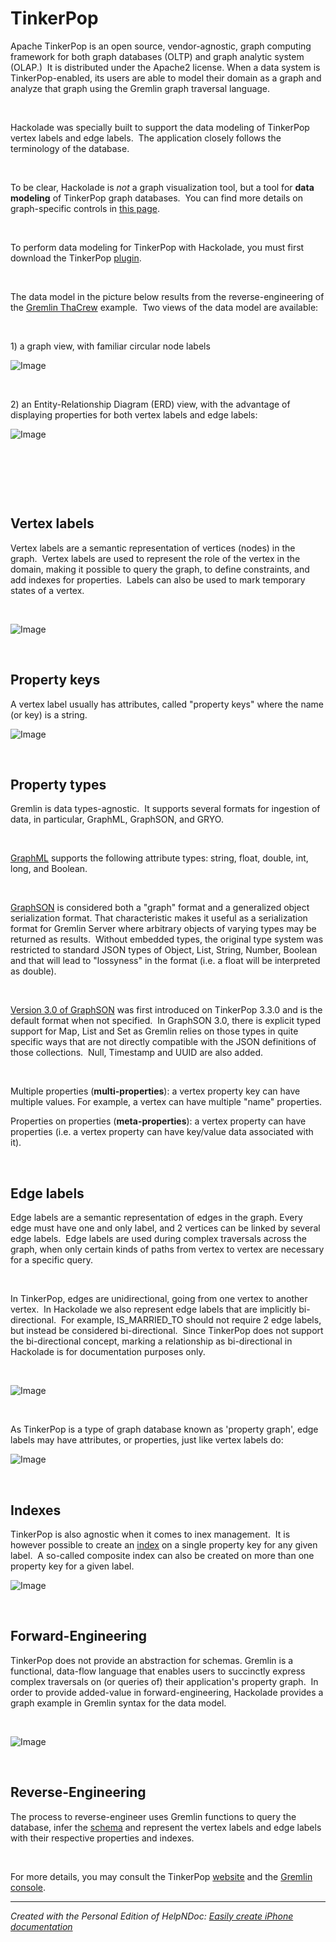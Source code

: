 # TinkerPop

Apache TinkerPop is an open source, vendor-agnostic, graph computing framework for both graph databases (OLTP) and graph analytic system (OLAP.)&nbsp; It is distributed under the Apache2 license. When a data system is TinkerPop-enabled, its users are able to model their domain as a graph and analyze that graph using the Gremlin graph traversal language.

&nbsp;

Hackolade was specially built to support the data modeling of TinkerPop vertex labels and edge labels.&nbsp; The application closely follows the terminology of the database.

&nbsp;

To be clear, Hackolade is *not* a graph visualization tool, but a tool for **data modeling** of TinkerPop graph databases.&nbsp; You can find more details on graph-specific controls in [this page](<Graphshapes.md>).

&nbsp;

To perform data modeling for TinkerPop with Hackolade, you must first download the TinkerPop [plugin](<DownloadadditionalDBtargetplugin.md>). &nbsp;

&nbsp;

The data model in the picture below results from the reverse-engineering of the [Gremlin ThaCrew](<http://tinkerpop.apache.org/docs/current/tutorials/the-gremlin-console/#toy-graphs> "target=\"\_blank\"") example.&nbsp; Two views of the data model are available:

&nbsp;

&#49;) a graph view, with familiar circular node labels

![Image](<lib/TinkerPop%20workspace.png>)

&nbsp;

&#50;) an Entity-Relationship Diagram (ERD) view, with the advantage of displaying properties for both vertex labels and edge labels:

![Image](<lib/Tinkerpop%20workspace%20ERD.png>)

&nbsp;

&nbsp;

&nbsp;

## Vertex labels ##

Vertex labels are a semantic representation of vertices (nodes) in the graph.&nbsp; Vertex labels are used to represent the role of the vertex in the domain, making it possible to query the graph, to define constraints, and add indexes for properties.&nbsp; Labels can also be used to mark temporary states of a vertex.&nbsp;

&nbsp;

![Image](<lib/Neo4j%20node%20label.png>)

&nbsp;

## Property keys ##

A vertex label usually has attributes, called "property keys" where the name (or key) is a string.

![Image](<lib/Neo4j%20node%20label%20property%20keys.png>)

&nbsp;

## Property types ##

Gremlin is data types-agnostic.&nbsp; It supports several formats for ingestion of data, in particular, GraphML, GraphSON, and GRYO.&nbsp;

&nbsp;

[GraphML](<http://tinkerpop.apache.org/docs/3.4.1/dev/io/#graphml> "target=\"\_blank\"") supports the following attribute types: string, float, double, int, long, and Boolean. &nbsp;

&nbsp;

[GraphSON](<http://tinkerpop.apache.org/docs/3.4.1/dev/io/#graphson> "target=\"\_blank\"") is considered both a "graph" format and a generalized object serialization format. That characteristic makes it useful as a serialization format for Gremlin Server where arbitrary objects of varying types may be returned as results.&nbsp; Without embedded types, the original type system was restricted to standard JSON types of Object, List, String, Number, Boolean and that will lead to "lossyness" in the format (i.e. a float will be interpreted as double).

&nbsp;

[Version 3.0 of GraphSON](<http://tinkerpop.apache.org/docs/3.4.1/dev/io/#graphson-3d0> "target=\"\_blank\"") was first introduced on TinkerPop 3.3.0 and is the default format when not specified.&nbsp; In GraphSON 3.0, there is explicit typed support for Map, List and Set as Gremlin relies on those types in quite specific ways that are not directly compatible with the JSON definitions of those collections.&nbsp; Null, Timestamp and UUID are also added.

&nbsp;

Multiple properties (**multi-properties**): a vertex property key can have multiple values. For example, a vertex can have multiple "name" properties.

Properties on properties (**meta-properties**): a vertex property can have properties (i.e. a vertex property can have key/value data associated with it).

&nbsp;

## Edge labels ##

Edge labels are a semantic representation of edges in the graph. Every edge must have one and only label, and 2 vertices can be linked by several edge labels.&nbsp; Edge labels are used during complex traversals across the graph, when only certain kinds of paths from vertex to vertex are necessary for a specific query.

&nbsp;

In TinkerPop, edges are unidirectional, going from one vertex to another vertex.&nbsp; In Hackolade we also represent edge labels that are implicitly bi-directional.&nbsp; For example, IS\_MARRIED\_TO should not require 2 edge labels, but instead be considered bi-directional.&nbsp; Since TinkerPop does not support the bi-directional concept, marking a relationship as bi-directional in Hackolade is for documentation purposes only.&nbsp;

&nbsp;

![Image](<lib/Neo4j%20relationship%20type.png>)

&nbsp;

As TinkerPop is a type of graph database known as 'property graph', edge labels may have attributes, or properties, just like vertex labels do:

![Image](<lib/Neo4j%20relationship%20type%20property%20keys.png>)

&nbsp;

## Indexes ##

TinkerPop is also agnostic when it comes to inex management.&nbsp; It is however possible to create an [index](<http://tinkerpop.apache.org/docs/current/reference/#index-step> "target=\"\_blank\"") on a single property key for any given label.&nbsp; A so-called composite index can also be created on more than one property key for a given label.

![Image](<lib/Neo4j%20node%20index.png>)

&nbsp;

## Forward-Engineering ##

TinkerPop does not provide an abstraction for schemas. Gremlin is a functional, data-flow language that enables users to succinctly express complex traversals on (or queries of) their application's property graph.&nbsp; In order to provide added-value in forward-engineering, Hackolade provides a graph example in Gremlin syntax for the data model. &nbsp;

&nbsp;

![Image](<lib/TinkerPop%20forward-engineering%20Gremlin.png>)

&nbsp;

## Reverse-Engineering ##

The process to reverse-engineer uses Gremlin functions to query the database, infer the [schema](<https://neo4j.com/docs/developer-manual/current/cypher/schema/> "target=\"\_blank\"") and represent the vertex labels and edge labels with their respective properties and indexes.

&nbsp;

For more details, you may consult the TinkerPop [website](<http://tinkerpop.apache.org/docs/current/reference/#\_tinkerpop\_documentation> "target=\"\_blank\"") and the [Gremlin console](<http://tinkerpop.apache.org/docs/current/tutorials/the-gremlin-console> "target=\"\_blank\"").


***
_Created with the Personal Edition of HelpNDoc: [Easily create iPhone documentation](<https://www.helpndoc.com/feature-tour/iphone-website-generation>)_
